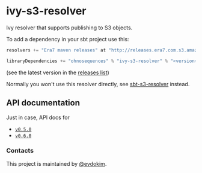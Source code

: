 ivy-s3-resolver
===============

Ivy resolver that supports publishing to S3 objects.

To add a dependency in your sbt project use this:

```scala
resolvers += "Era7 maven releases" at "http://releases.era7.com.s3.amazonaws.com"

libraryDependencies += "ohnosequences" % "ivy-s3-resolver" % "<version>"
```

(see the latest version in the [releases list](https://github.com/ohnosequences/ivy-s3-resolver/releases))

Normally you won't use this resolver directly, see [sbt-s3-resolver](https://github.com/ohnosequences/sbt-s3-resolver) instead.


API documentation
-----------------

Just in case, API docs for 

- [`v0.5.0`](http://ohnosequences.com/ivy-s3-resolver/docs/api/0.5.0/)
- [`v0.6.0`](http://ohnosequences.com/ivy-s3-resolver/docs/api/0.6.0/)


### Contacts

This project is maintained by [@evdokim](https://github.com/evdokim).
